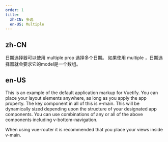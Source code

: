 ```yaml
---
order: 1
title:
  zh-CN: 多选
  en-US: Multiple
---
```


## zh-CN

日期选择器可以使用 multiple prop 选择多个日期。 如果使用 multiple ，日期选择器就会要求它的model是一个数组。

## en-US

This is an example of the default application markup for Vuetify. You can place your layout elements anywhere, as long as you apply the app property. The key component in all of this is v-main. This will be dynamically sized depending upon the structure of your designated app components. You can use combinations of any or all of the above components including v-bottom-navigation.

When using vue-router it is recommended that you place your views inside v-main.

